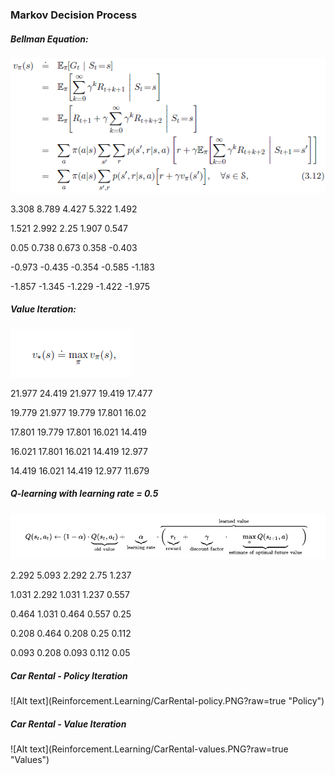 <h3>Markov Decision Process</h3>

<h5>Bellman Equation:</h5>

![Bellman Equation](Reinforcement.Learning/bellman.PNG?raw=true "Bellman Equation")

3.308   8.789   4.427   5.322   1.492

1.521   2.992   2.25    1.907   0.547

0.05    0.738   0.673   0.358   -0.403

-0.973  -0.435  -0.354  -0.585  -1.183

-1.857  -1.345  -1.229  -1.422  -1.975


<h5>Value Iteration:</h5>

![Value Iteration](Reinforcement.Learning/valueIteration.PNG?raw=true "Value Iteration")

21.977  24.419  21.977  19.419  17.477

19.779  21.977  19.779  17.801  16.02

17.801  19.779  17.801  16.021  14.419

16.021  17.801  16.021  14.419  12.977

14.419  16.021  14.419  12.977  11.679


<h5>Q-learning with learning rate = 0.5</h5>

![Q-Learning](Reinforcement.Learning/qlearning.PNG?raw=true "Q-Learning")

2.292  5.093  2.292  2.75   1.237

1.031  2.292  1.031  1.237  0.557

0.464  1.031  0.464  0.557  0.25

0.208  0.464  0.208  0.25   0.112

0.093  0.208  0.093  0.112  0.05


<h5>Car Rental - Policy Iteration</h5>
![Alt text](Reinforcement.Learning/CarRental-policy.PNG?raw=true "Policy")

<h5>Car Rental - Value Iteration</h5>
![Alt text](Reinforcement.Learning/CarRental-values.PNG?raw=true "Values")





